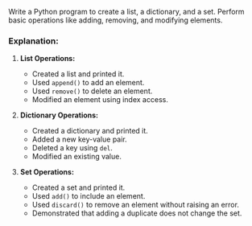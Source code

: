 Write a Python program to create a list, a dictionary, and a set. Perform basic operations like adding, removing, and modifying elements.

### Explanation:
1. **List Operations:**
   - Created a list and printed it.
   - Used `append()` to add an element.
   - Used `remove()` to delete an element.
   - Modified an element using index access.

2. **Dictionary Operations:**
   - Created a dictionary and printed it.
   - Added a new key-value pair.
   - Deleted a key using `del`.
   - Modified an existing value.

3. **Set Operations:**
   - Created a set and printed it.
   - Used `add()` to include an element.
   - Used `discard()` to remove an element without raising an error.
   - Demonstrated that adding a duplicate does not change the set.

